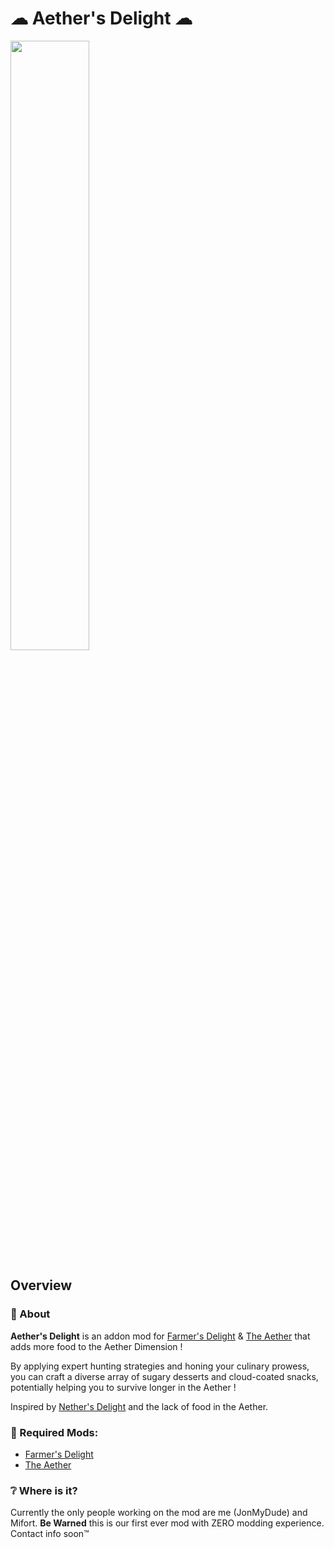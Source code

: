 # ☁ Aether's Delight ☁

<img src="https://i.imgur.com/rv1zGGj.png" width="50%">

## Overview
### 📖 About

**Aether's Delight** is an addon mod for [Farmer's Delight](https://www.curseforge.com/minecraft/mc-mods/farmers-delight)
& [The Aether](https://www.curseforge.com/minecraft/mc-mods/aether)
that adds more food to the Aether Dimension !  

By applying expert hunting strategies and honing your culinary prowess, you can craft a diverse array of
sugary desserts and cloud-coated snacks, potentially helping you to survive longer in the Aether !

Inspired by [Nether's Delight](https://www.curseforge.com/minecraft/mc-mods/nethers-delight) and the lack of food in the Aether.

### 🔨 Required Mods:
- [Farmer's Delight](https://www.curseforge.com/minecraft/mc-mods/farmers-delight)
- [The Aether](https://www.curseforge.com/minecraft/mc-mods/aether)

### ❔ Where is it?
Currently the only people working on the mod are me (JonMyDude) and Mifort.
**Be Warned** this is our first ever mod with ZERO modding experience.
Contact info soon™
